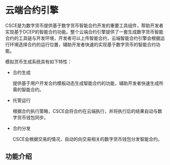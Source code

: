 # 云端合约引擎

CSCE是为数字货币提供基于数字货币智能合约开发的重要工具组件，帮助开发者实现基于DCEP的智能合约功能。整个云端合约引擎提供了一套生成数字货币智能合约的工具链与开发环境，开发者可以上传智能合约，云端智能合约引擎会根据运行环境选择合约的运行位置，辅助开发者快速的实现基于数字货币的智能合约功能。

模拟货币生成系统具有如下特性：

- 合约生成

  提供基于用户开发合约模板动态生成智能合约的功能，辅助开发者快速生成所需的智能合约。

- 托管运行

  根据合约执行策略，CSCE会将合约在云端执行，并将执行后的结果自动与数字货币钱包同步。

- 合约分发

  CSCE会根据交易的情况，自动的向交易相关的数字货币钱包分发智能合约。

## 功能介绍


